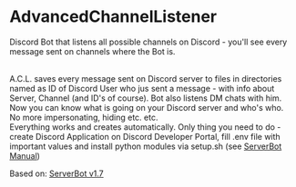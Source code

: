 # AdvancedChannelListener
Discord Bot that listens all possible channels on Discord - you'll see every message sent on channels where the Bot is.<br><br>

A.C.L. saves every message sent on Discord server to files in directories named as ID of Discord User who jus sent a message - with info about Server, Channel (and ID's of course). 
Bot also listens DM chats with him. Now you can know what is going on your Discord server and who's who. No more impersonating, hiding etc. etc.  
Everything works and creates automatically. Only thing you need to do - create Discord Application on Discord Developer Portal, fill .env file with important values and install python modules via setup.sh (see [ServerBot Manual](https://github.com/kamile320/ServerBot))

Based on: [ServerBot v1.7](https://github.com/kamile320/ServerBot/releases/tag/v1.7)
